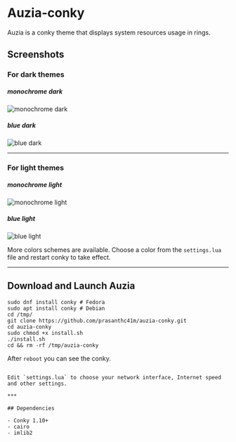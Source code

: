 # Auzia-conky

Auzia is a conky theme that displays system resources usage in rings.

## Screenshots

### For dark themes

##### monochrome dark

![monochrome dark](.github/monochrome_dark.jpg)

##### blue dark

![blue dark](.github/blue_dark.jpg)

***

### For light themes

##### monochrome light

![monochrome light](.github/monochrome_light.jpg)


##### blue light

![blue light](.github/blue_light.jpg)



More colors schemes are available. Choose a color from the `settings.lua` file and restart conky to take effect.

***

## Download and Launch Auzia

```
sudo dnf install conky # Fedora
sudo apt install conky # Debian
cd /tmp/
git clone https://github.com/prasanthc41m/auzia-conky.git
cd auzia-conky
sudo chmod +x install.sh
./install.sh
cd && rm -rf /tmp/auzia-conky
```
After ```reboot``` you can see the conky.
```

Edit `settings.lua` to choose your network interface, Internet speed and other settings.

***

## Dependencies

- Conky 1.10+
- cairo
- imlib2

